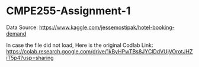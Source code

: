 # CMPE255-Assignment-1

Data Source:
https://www.kaggle.com/jessemostipak/hotel-booking-demand

In case the file did not load, Here is the original Codlab Link:
https://colab.research.google.com/drive/1kByHPwTBs8JYClDdVUjVOrotJHZiT5p4?usp=sharing
